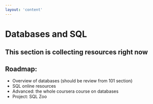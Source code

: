 ```yaml
---
layout: 'content'
---
```

# Databases and SQL

## This section is collecting resources right now

## Roadmap:

* Overview of databases (should be review from 101 section)
* SQL online resources
* Advanced: the whole coursera course on databases
* Project: SQL Zoo